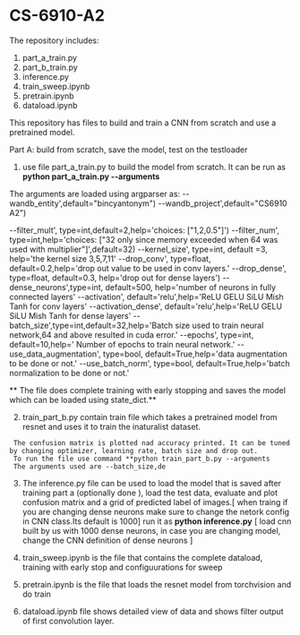 # CS-6910-A2

The repository includes:

1. part_a_train.py
2. part_b_train.py
3. inference.py
4. train_sweep.ipynb
5. pretrain.ipynb
6. dataload.ipynb
   

This repository has files to build and train a CNN from scratch and use a pretrained model.


Part A: build from scratch, save the model, test on the testloader 
1. use file part_a_train.py to build the model from scratch.
It can be run as **python part_a_train.py --arguments**

The arguments are loaded using argparser as:
    --wandb_entity',default="bincyantonym")
    --wandb_project',default="CS6910 A2")
   
  --filter_mult', type=int,default=2,help='choices: ["1,2,0.5"]')
  --filter_num', type=int,help='choices: ["32 only since memory exceeded when 64 was used with multiplier"]',default=32)
    --kernel_size', type=int, default =3,
                    help='the kernel size 3,5,7,11'
    --drop_conv', type=float, default=0.2,help='drop out value to be used in conv layers.'
    --drop_dense', type=float, default=0.3, help='drop out for dense layers')
   --dense_neurons',type=int, default=500, help='number of neurons in fully connected layers'
    --activation', default='relu',help='ReLU GELU SiLU Mish Tanh for conv layers'
   --activation_dense', default='relu',help='ReLU GELU SiLU Mish Tanh for dense layers'
   --batch_size',type=int,default=32,help='Batch size used to train neural network,64 and above resulted in cuda error.'
    --epochs', type=int, default=10,help='	Number of epochs to train neural network.'
--use_data_augmentation', type=bool, default=True,help='data augmentation to be done or not.'
    --use_batch_norm', type=bool, default=True,help='batch normalization to be done or not.'
    
 ** The file does complete training with early stopping and saves the model which can be loaded using state_dict.**

   2. train_part_b.py contain train file which takes a pretrained model from resnet and uses it to train the inaturalist dataset.
     
     The confusion matrix is plotted nad accuracy printed. It can be tuned by changing optimizer, learning rate, batch size and drop out.
     To run the file use command **python train_part_b.py --arguments
     The arguments used are --batch_size,de

  3. The inference.py file can be used to load the model that is saved after training part a (optionally done ), load the test data, evaluate and plot confusion matrix and a grid of predicted label of images.[ when traing if you are changing dense neurons make sure to change the netork config in CNN class.Its default is 1000]
      run it as **python inference.py** [ load cnn built by us with 1000 dense neurons, in case you are changing model, change the CNN definition of dense neurons ]
 
     
  5. train_sweep.ipynb is the file that contains the complete dataload, training with early stop and configuurations for sweep
  6. pretrain.ipynb is the file that loads the resnet model from torchvision and do train
  7. dataload.ipynb file shows detailed view of data and shows filter output of first convolution layer.

  
  

  





